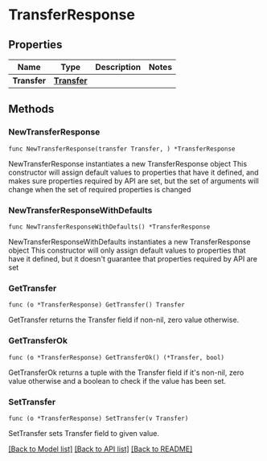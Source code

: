 # TransferResponse

## Properties

Name | Type | Description | Notes
------------ | ------------- | ------------- | -------------
**Transfer** | [**Transfer**](Transfer.md) |  | 

## Methods

### NewTransferResponse

`func NewTransferResponse(transfer Transfer, ) *TransferResponse`

NewTransferResponse instantiates a new TransferResponse object
This constructor will assign default values to properties that have it defined,
and makes sure properties required by API are set, but the set of arguments
will change when the set of required properties is changed

### NewTransferResponseWithDefaults

`func NewTransferResponseWithDefaults() *TransferResponse`

NewTransferResponseWithDefaults instantiates a new TransferResponse object
This constructor will only assign default values to properties that have it defined,
but it doesn't guarantee that properties required by API are set

### GetTransfer

`func (o *TransferResponse) GetTransfer() Transfer`

GetTransfer returns the Transfer field if non-nil, zero value otherwise.

### GetTransferOk

`func (o *TransferResponse) GetTransferOk() (*Transfer, bool)`

GetTransferOk returns a tuple with the Transfer field if it's non-nil, zero value otherwise
and a boolean to check if the value has been set.

### SetTransfer

`func (o *TransferResponse) SetTransfer(v Transfer)`

SetTransfer sets Transfer field to given value.



[[Back to Model list]](../README.md#documentation-for-models) [[Back to API list]](../README.md#documentation-for-api-endpoints) [[Back to README]](../README.md)


